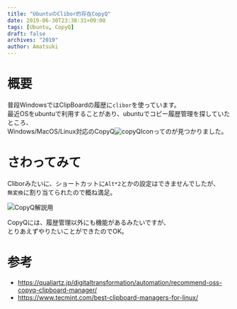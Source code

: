 ```yaml
---
title: "UbuntuのClibor的存在CopyQ"
date: 2019-06-30T23:38:31+09:00
tags: [Ubuntu, CopyQ]
draft: false
archives: "2019"
author: Amatsuki
---
```

# 概要
普段WindowsではClipBoardの履歴に`clibor`を使っています。  
最近OSをubuntuで利用することがあり、ubuntuでコピー履歴管理を探していたところ、  
Windows/MacOS/Linux対応のCopyQ![copyQIcon](/resources/copyq-like-clibor-can-use-on-ubuntu/copyq-icon.png)ってのが見つかりました。

# さわってみて
Cliborみたいに、ショートカットに`Alt*2`とかの設定はできませんでしたが、  
`無変換`に割り当てられたので概ね満足。

![CopyQ解説用](/resources/copyq-like-clibor-can-use-on-ubuntu/copyq-setting-point.png)

CopyQには、履歴管理以外にも機能があるみたいですが、  
とりあえずやりたいことができたのでOK。

# 参考
- https://qualiartz.jp/digitaltransformation/automation/recommend-oss-copyq-clipboard-manager/
- https://www.tecmint.com/best-clipboard-managers-for-linux/